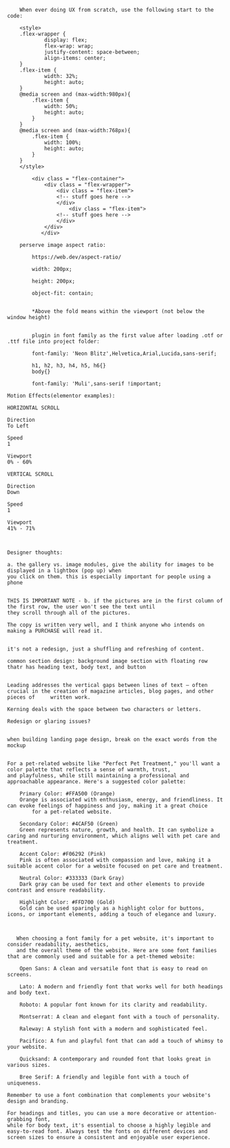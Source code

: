 		When ever doing UX from scratch, use the following start to the code:

		<style>
		.flex-wrapper {
				display: flex;
				flex-wrap: wrap;
				justify-content: space-between;
				align-items: center;
		}
		.flex-item {
				width: 32%;
				height: auto;
		}
		@media screen and (max-width:980px){
			.flex-item {
				width: 50%;
				height: auto;
			}
		}
		@media screen and (max-width:768px){
			.flex-item {
				width: 100%;
				height: auto;
			}
		}
		</style>

			<div class = "flex-container">
			    <div class = "flex-wrapper">
				    <div class = "flex-item">
				    <!-- stuff goes here -->
				    </div>
	        		    <div class = "flex-item">
				    <!-- stuff goes here -->
				    </div>
			    </div>
		       </div>

		perserve image aspect ratio:

			https://web.dev/aspect-ratio/

			width: 200px;

			height: 200px;

			object-fit: contain;


			*Above the fold means within the viewport (not below the window height) 


			plugin in font family as the first value after loading .otf or .ttf file into project folder:

			font-family: 'Neon Blitz',Helvetica,Arial,Lucida,sans-serif;
			
			h1, h2, h3, h4, h5, h6{}
			body{}
			
			font-family: 'Muli',sans-serif !important;



<link rel="stylesheet" href="https://cdnjs.cloudflare.com/ajax/libs/font-awesome/4.7.0/css/font-awesome.min.css">




	Motion Effects(elementor examples):

	HORIZONTAL SCROLL

	Direction
	To Left

	Speed
	1

	Viewport
	0% - 60%

	VERTICAL SCROLL

	Direction
	Down

	Speed
	1

	Viewport
	41% - 71%



	Designer thoughts: 

	a. the gallery vs. image modules, give the ability for images to be displayed in a lightbox (pop up) when 
	you click on them. this is especially important for people using a phone
	
	
	THIS IS IMPORTANT NOTE - b. if the pictures are in the first column of the first row, the user won't see the text until 
	they scroll through all of the pictures. 
	
	The copy is written very well, and I think anyone who intends on making a PURCHASE will read it.


	it's not a redesign, just a shuffling and refreshing of content.
	
	common section design: background image section with floating row thatr has heading text, body text, and button


	Leading addresses the vertical gaps between lines of text – often crucial in the creation of magazine articles, blog pages, and other pieces of 	written work. 
	
	Kerning deals with the space between two characters or letters.
	
	Redesign or glaring issues?


 	when building landing page design, break on the exact words from the mockup


	For a pet-related website like "Perfect Pet Treatment," you'll want a color palette that reflects a sense of warmth, trust, 
 	and playfulness, while still maintaining a professional and approachable appearance. Here's a suggested color palette:
	
	    Primary Color: #FFA500 (Orange)
	    Orange is associated with enthusiasm, energy, and friendliness. It can evoke feelings of happiness and joy, making it a great choice 
     	    for a pet-related website.
	
	    Secondary Color: #4CAF50 (Green)
	    Green represents nature, growth, and health. It can symbolize a caring and nurturing environment, which aligns well with pet care and treatment.
	
	    Accent Color: #F06292 (Pink)
	    Pink is often associated with compassion and love, making it a suitable accent color for a website focused on pet care and treatment.
	
	    Neutral Color: #333333 (Dark Gray)
	    Dark gray can be used for text and other elements to provide contrast and ensure readability.
	
	    Highlight Color: #FFD700 (Gold)
	    Gold can be used sparingly as a highlight color for buttons, icons, or important elements, adding a touch of elegance and luxury.
	


	   When choosing a font family for a pet website, it's important to consider readability, aesthetics, 
  	   and the overall theme of the website. Here are some font families that are commonly used and suitable for a pet-themed website:
	
	    Open Sans: A clean and versatile font that is easy to read on screens.
	
	    Lato: A modern and friendly font that works well for both headings and body text.
	
	    Roboto: A popular font known for its clarity and readability.
	
	    Montserrat: A clean and elegant font with a touch of personality.
	
	    Raleway: A stylish font with a modern and sophisticated feel.
	
	    Pacifico: A fun and playful font that can add a touch of whimsy to your website.
	
	    Quicksand: A contemporary and rounded font that looks great in various sizes.
	
	    Bree Serif: A friendly and legible font with a touch of uniqueness.
	
	Remember to use a font combination that complements your website's design and branding. 
 
 	For headings and titles, you can use a more decorative or attention-grabbing font, 
  	while for body text, it's essential to choose a highly legible and easy-to-read font. Always test the fonts on different devices and screen sizes to ensure a consistent and enjoyable user experience.




